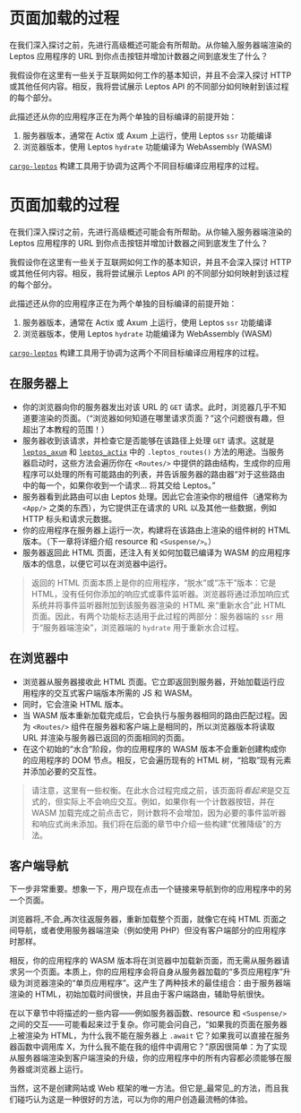 # 页面加载的过程

在我们深入探讨之前，先进行高级概述可能会有所帮助。从你输入服务器端渲染的 Leptos 应用程序的 URL 到你点击按钮并增加计数器之间到底发生了什么？

我假设你在这里有一些关于互联网如何工作的基本知识，并且不会深入探讨 HTTP 或其他任何内容。相反，我将尝试展示 Leptos API 的不同部分如何映射到该过程的每个部分。

此描述还从你的应用程序正在为两个单独的目标编译的前提开始：

1. 服务器版本，通常在 Actix 或 Axum 上运行，使用 Leptos `ssr` 功能编译
2. 浏览器版本，使用 Leptos `hydrate` 功能编译为 WebAssembly (WASM)

[`cargo-leptos`](https://github.com/leptos-rs/cargo-leptos) 构建工具用于协调为这两个不同目标编译应用程序的过程。

# 页面加载的过程

在我们深入探讨之前，先进行高级概述可能会有所帮助。从你输入服务器端渲染的 Leptos 应用程序的 URL 到你点击按钮并增加计数器之间到底发生了什么？

我假设你在这里有一些关于互联网如何工作的基本知识，并且不会深入探讨 HTTP 或其他任何内容。相反，我将尝试展示 Leptos API 的不同部分如何映射到该过程的每个部分。

此描述还从你的应用程序正在为两个单独的目标编译的前提开始：

1. 服务器版本，通常在 Actix 或 Axum 上运行，使用 Leptos `ssr` 功能编译
2. 浏览器版本，使用 Leptos `hydrate` 功能编译为 WebAssembly (WASM)

[`cargo-leptos`](https://github.com/leptos-rs/cargo-leptos) 构建工具用于协调为这两个不同目标编译应用程序的过程。

## 在服务器上

- 你的浏览器向你的服务器发出对该 URL 的 `GET` 请求。此时，浏览器几乎不知道要渲染的页面。（“浏览器如何知道在哪里请求页面？”这个问题很有趣，但超出了本教程的范围！）
- 服务器收到该请求，并检查它是否能够在该路径上处理 `GET` 请求。这就是 [`leptos_axum`](https://docs.rs/leptos_axum/0.2.5/leptos_axum/trait.LeptosRoutes.html) 和 [`leptos_actix`](https://docs.rs/leptos_actix/0.2.5/leptos_actix/trait.LeptosRoutes.html) 中的 `.leptos_routes()` 方法的用途。当服务器启动时，这些方法会遍历你在 `<Routes/>` 中提供的路由结构，生成你的应用程序可以处理的所有可能路由的列表，并告诉服务器的路由器“对于这些路由中的每一个，如果你收到一个请求... 将其交给 Leptos。”
- 服务器看到此路由可以由 Leptos 处理。因此它会渲染你的根组件（通常称为 `<App/>` 之类的东西），为它提供正在请求的 URL 以及其他一些数据，例如 HTTP 标头和请求元数据。
- 你的应用程序在服务器上运行一次，构建将在该路由上渲染的组件树的 HTML 版本。（下一章将详细介绍 resource 和 `<Suspense/>`。）
- 服务器返回此 HTML 页面，还注入有关如何加载已编译为 WASM 的应用程序版本的信息，以便它可以在浏览器中运行。

> 返回的 HTML 页面本质上是你的应用程序，“脱水”或“冻干”版本：它是 HTML，没有任何你添加的响应式或事件监听器。浏览器将通过添加响应式系统并将事件监听器附加到该服务器渲染的 HTML 来“重新水合”此 HTML 页面。因此，有两个功能标志适用于此过程的两部分：服务器端的 `ssr` 用于“服务器端渲染”，浏览器端的 `hydrate` 用于重新水合过程。

## 在浏览器中

- 浏览器从服务器接收此 HTML 页面。它立即返回到服务器，开始加载运行应用程序的交互式客户端版本所需的 JS 和 WASM。
- 同时，它会渲染 HTML 版本。
- 当 WASM 版本重新加载完成后，它会执行与服务器相同的路由匹配过程。因为 `<Routes/>` 组件在服务器和客户端上是相同的，所以浏览器版本将读取 URL 并渲染与服务器已返回的页面相同的页面。
- 在这个初始的“水合”阶段，你的应用程序的 WASM 版本不会重新创建构成你的应用程序的 DOM 节点。相反，它会遍历现有的 HTML 树，“拾取”现有元素并添加必要的交互性。

> 请注意，这里有一些权衡。在此水合过程完成之前，该页面将*看起来*是交互式的，但实际上不会响应交互。例如，如果你有一个计数器按钮，并在 WASM 加载完成之前点击它，则计数将不会增加，因为必要的事件监听器和响应式尚未添加。我们将在后面的章节中介绍一些构建“优雅降级”的方法。

## 客户端导航

下一步非常重要。想象一下，用户现在点击一个链接来导航到你的应用程序中的另一个页面。

浏览器将_不会_再次往返服务器，重新加载整个页面，就像它在纯 HTML 页面之间导航，或者使用服务器端渲染（例如使用 PHP）但没有客户端部分的应用程序时那样。

相反，你的应用程序的 WASM 版本将在浏览器中加载新页面，而无需从服务器请求另一个页面。本质上，你的应用程序会将自身从服务器加载的“多页应用程序”升级为浏览器渲染的“单页应用程序”。这产生了两种技术的最佳组合：由于服务器端渲染的 HTML，初始加载时间很快，并且由于客户端路由，辅助导航很快。

在以下章节中将描述的一些内容——例如服务器函数、resource 和 `<Suspense/>` 之间的交互——可能看起来过于复杂。你可能会问自己，“如果我的页面在服务器上被渲染为 HTML，为什么我不能在服务器上 `.await` 它？如果我可以直接在服务器函数中调用库 X，为什么我不能在我的组件中调用它？”原因很简单：为了实现从服务器端渲染到客户端渲染的升级，你的应用程序中的所有内容都必须能够在服务器或浏览器上运行。

当然，这不是创建网站或 Web 框架的唯一方法。但它是_最常见_的方法，而且我们碰巧认为这是一种很好的方法，可以为你的用户创造最流畅的体验。
